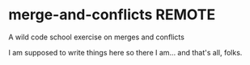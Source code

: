 # merge-and-conflicts REMOTE
A wild code school exercise on merges and conflicts

I am supposed to write things here so there I am... and that's all, folks.
